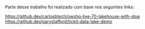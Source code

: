 Parte desse trabalho foi realizado com base nos seguintes links:

https://github.dev/carlosbtech/owshq-live-70-lakehouse-with-glue
https://github.dev/garystafford/tickit-data-lake-demo